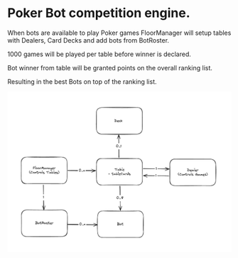 # Poker Bot competition engine.
When bots are available to play Poker games FloorManager will setup tables with Dealers, Card Decks and add bots from BotRoster.

1000 games will be played per table before winner is declared.

Bot winner from table will be granted points on the overall ranking list.

Resulting in the best Bots on top of the ranking list.

![Class diagram](image.png)